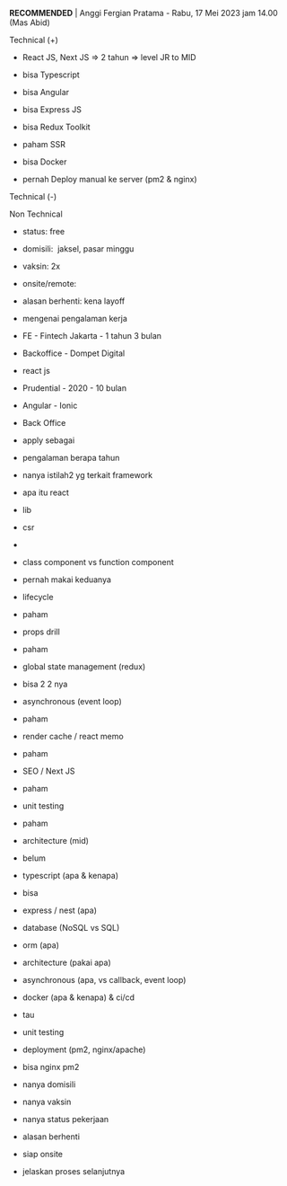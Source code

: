 **RECOMMENDED** | Anggi Fergian Pratama - Rabu, 17 Mei 2023 jam 14.00 (Mas Abid)  

  

Technical (+)  

- React JS, Next JS => 2 tahun => level JR to MID  
    
- bisa Typescript  
    
- bisa Angular  
    
- bisa Express JS  
    
- bisa Redux Toolkit  
    
- paham SSR  
    
- bisa Docker  
    
- pernah Deploy manual ke server (pm2 & nginx)  
    

Technical (-)  

  

Non Technical  

- status: free  
    
- domisili:  jaksel, pasar minggu  
    
- vaksin: 2x  
    
- onsite/remote:   
    
- alasan berhenti: kena layoff  
    

  

  

- mengenai pengalaman kerja  
    

- FE - Fintech Jakarta - 1 tahun 3 bulan  
    

- Backoffice - Dompet Digital  
    
- react js  
    

- Prudential - 2020 - 10 bulan  
    

- Angular - Ionic  
    
- Back Office  
    

- apply sebagai  
    
- pengalaman berapa tahun  
    
- nanya istilah2 yg terkait framework  
    

- apa itu react  
    

- lib  
    
- csr  
    
-   
    

- class component vs function component  
    

- pernah makai keduanya  
    

- lifecycle  
    

- paham  
    

- props drill  
    

- paham  
    

- global state management (redux)  
    

- bisa 2 2 nya  
    

- asynchronous (event loop)  
    

- paham  
    

- render cache / react memo  
    

- paham  
    

- SEO / Next JS  
    

- paham  
    

- unit testing  
    

- paham  
    

- architecture (mid)  
    

- belum  
    

- typescript (apa & kenapa)  
    

- bisa  
    

- express / nest (apa)  
    
- database (NoSQL vs SQL)  
    
- orm (apa)  
    
- architecture (pakai apa)  
    
- asynchronous (apa, vs callback, event loop)  
    
- docker (apa & kenapa) & ci/cd  
    

- tau  
    

- unit testing  
    
- deployment (pm2, nginx/apache)  
    

- bisa nginx pm2  
    

- nanya domisili  
    
- nanya vaksin  
    
- nanya status pekerjaan  
    
- alasan berhenti  
    
- siap onsite  
    
- jelaskan proses selanjutnya
